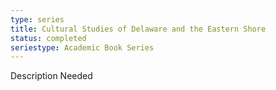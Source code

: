 ```yaml
---
type: series
title: Cultural Studies of Delaware and the Eastern Shore
status: completed
seriestype: Academic Book Series
---
```

Description Needed